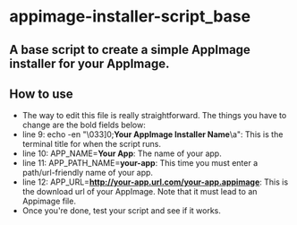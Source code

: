 # appimage-installer-script_base
## A base script to create a simple AppImage installer for your AppImage.

## How to use
* The way to edit this file is really straightforward. The things you have to change are the bold fields below:
* line 9: echo -en "\033]0;**Your AppImage Installer Name**\a": This is the terminal title for when the script runs.
* line 10: APP_NAME=**Your App**: The name of your app.
* line 11: APP_PATH_NAME=**your-app**: This time you must enter a path/url-friendly name of your app.
* line 12: APP_URL=**http://your-app.url.com/your-app.appimage**: This is the download url of your AppImage. Note that it must lead to an Appimage file.
* Once you're done, test your script and see if it works.
